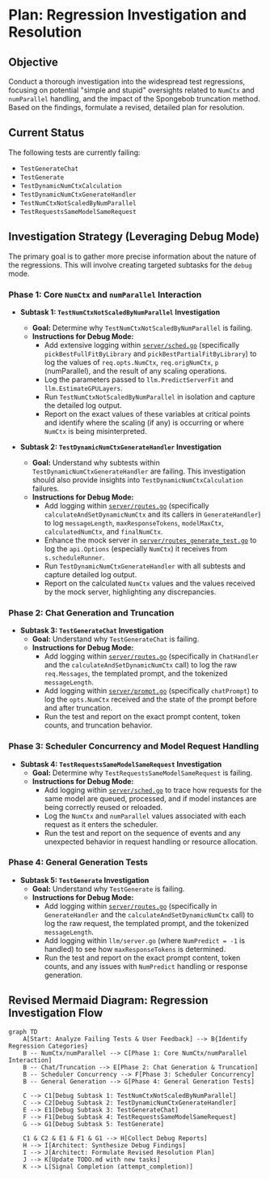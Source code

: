 # Plan: Regression Investigation and Resolution

## Objective

Conduct a thorough investigation into the widespread test regressions, focusing on potential "simple and stupid" oversights related to `NumCtx` and `numParallel` handling, and the impact of the Spongebob truncation method. Based on the findings, formulate a revised, detailed plan for resolution.

## Current Status

The following tests are currently failing:
- `TestGenerateChat`
- `TestGenerate`
- `TestDynamicNumCtxCalculation`
- `TestDynamicNumCtxGenerateHandler`
- `TestNumCtxNotScaledByNumParallel`
- `TestRequestsSameModelSameRequest`

## Investigation Strategy (Leveraging Debug Mode)

The primary goal is to gather more precise information about the nature of the regressions. This will involve creating targeted subtasks for the `debug` mode.

### Phase 1: Core `NumCtx` and `numParallel` Interaction

*   **Subtask 1: `TestNumCtxNotScaledByNumParallel` Investigation**
    *   **Goal:** Determine why `TestNumCtxNotScaledByNumParallel` is failing.
    *   **Instructions for Debug Mode:**
        *   Add extensive logging within [`server/sched.go`](server/sched.go) (specifically `pickBestFullFitByLibrary` and `pickBestPartialFitByLibrary`) to log the values of `req.opts.NumCtx`, `req.origNumCtx`, `p` (numParallel), and the result of any scaling operations.
        *   Log the parameters passed to `llm.PredictServerFit` and `llm.EstimateGPULayers`.
        *   Run `TestNumCtxNotScaledByNumParallel` in isolation and capture the detailed log output.
        *   Report on the exact values of these variables at critical points and identify where the scaling (if any) is occurring or where `NumCtx` is being misinterpreted.

*   **Subtask 2: `TestDynamicNumCtxGenerateHandler` Investigation**
    *   **Goal:** Understand why subtests within `TestDynamicNumCtxGenerateHandler` are failing. This investigation should also provide insights into `TestDynamicNumCtxCalculation` failures.
    *   **Instructions for Debug Mode:**
        *   Add logging within [`server/routes.go`](server/routes.go) (specifically `calculateAndSetDynamicNumCtx` and its callers in `GenerateHandler`) to log `messageLength`, `maxResponseTokens`, `modelMaxCtx`, `calculatedNumCtx`, and `finalNumCtx`.
        *   Enhance the mock server in [`server/routes_generate_test.go`](server/routes_generate_test.go) to log the `api.Options` (especially `NumCtx`) it receives from `s.scheduleRunner`.
        *   Run `TestDynamicNumCtxGenerateHandler` with all subtests and capture detailed log output.
        *   Report on the calculated `NumCtx` values and the values received by the mock server, highlighting any discrepancies.

### Phase 2: Chat Generation and Truncation

*   **Subtask 3: `TestGenerateChat` Investigation**
    *   **Goal:** Understand why `TestGenerateChat` is failing.
    *   **Instructions for Debug Mode:**
        *   Add logging within [`server/routes.go`](server/routes.go) (specifically in `ChatHandler` and the `calculateAndSetDynamicNumCtx` call) to log the raw `req.Messages`, the templated prompt, and the tokenized `messageLength`.
        *   Add logging within [`server/prompt.go`](server/prompt.go) (specifically `chatPrompt`) to log the `opts.NumCtx` received and the state of the prompt before and after truncation.
        *   Run the test and report on the exact prompt content, token counts, and truncation behavior.

### Phase 3: Scheduler Concurrency and Model Request Handling

*   **Subtask 4: `TestRequestsSameModelSameRequest` Investigation**
    *   **Goal:** Determine why `TestRequestsSameModelSameRequest` is failing.
    *   **Instructions for Debug Mode:**
        *   Add logging within [`server/sched.go`](server/sched.go) to trace how requests for the same model are queued, processed, and if model instances are being correctly reused or reloaded.
        *   Log the `NumCtx` and `numParallel` values associated with each request as it enters the scheduler.
        *   Run the test and report on the sequence of events and any unexpected behavior in request handling or resource allocation.

### Phase 4: General Generation Tests

*   **Subtask 5: `TestGenerate` Investigation**
    *   **Goal:** Understand why `TestGenerate` is failing.
    *   **Instructions for Debug Mode:**
        *   Add logging within [`server/routes.go`](server/routes.go) (specifically in `GenerateHandler` and the `calculateAndSetDynamicNumCtx` call) to log the raw request, the templated prompt, and the tokenized `messageLength`.
        *   Add logging within `llm/server.go` (where `NumPredict = -1` is handled) to see how `maxResponseTokens` is determined.
        *   Run the test and report on the exact prompt content, token counts, and any issues with `NumPredict` handling or response generation.

## Revised Mermaid Diagram: Regression Investigation Flow

```mermaid
graph TD
    A[Start: Analyze Failing Tests & User Feedback] --> B{Identify Regression Categories}
    B -- NumCtx/numParallel --> C[Phase 1: Core NumCtx/numParallel Interaction]
    B -- Chat/Truncation --> E[Phase 2: Chat Generation & Truncation]
    B -- Scheduler Concurrency --> F[Phase 3: Scheduler Concurrency]
    B -- General Generation --> G[Phase 4: General Generation Tests]

    C --> C1[Debug Subtask 1: TestNumCtxNotScaledByNumParallel]
    C --> C2[Debug Subtask 2: TestDynamicNumCtxGenerateHandler]
    E --> E1[Debug Subtask 3: TestGenerateChat]
    F --> F1[Debug Subtask 4: TestRequestsSameModelSameRequest]
    G --> G1[Debug Subtask 5: TestGenerate]

    C1 & C2 & E1 & F1 & G1 --> H[Collect Debug Reports]
    H --> I[Architect: Synthesize Debug Findings]
    I --> J[Architect: Formulate Revised Resolution Plan]
    J --> K[Update TODO.md with new tasks]
    K --> L[Signal Completion (attempt_completion)]
```